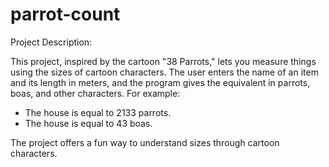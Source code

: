 # parrot-count
Project Description:

This project, inspired by the cartoon "38 Parrots," lets you measure things using the sizes of cartoon characters. The user enters the name of an item and its length in meters, and the program gives the equivalent in parrots, boas, and other characters. 
For example:

- The house is equal to 2133 parrots.
- The house is equal to 43 boas.

The project offers a fun way to understand sizes through cartoon characters.